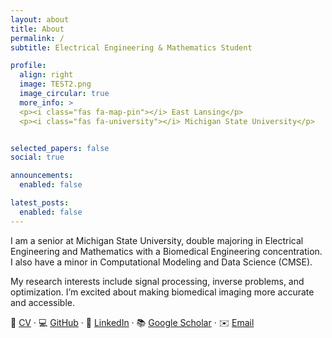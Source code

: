 ```yaml
---
layout: about
title: About
permalink: /
subtitle: Electrical Engineering & Mathematics Student

profile:
  align: right
  image: TEST2.png
  image_circular: true
  more_info: >
  <p><i class="fas fa-map-pin"></i> East Lansing</p>
  <p><i class="fas fa-university"></i> Michigan State University</p>


selected_papers: false
social: true

announcements:
  enabled: false

latest_posts:
  enabled: false
---
```


I am a senior at Michigan State University, double majoring in Electrical Engineering and Mathematics with a Biomedical Engineering concentration. I also have a minor in Computational Modeling and Data Science (CMSE).  

My research interests include signal processing, inverse problems, and optimization. I’m excited about making biomedical imaging more accurate and accessible.  





📄 [CV](assets/Caroline_Seidenzahl_CV.pdf) · 💻 [GitHub](https://github.com/seidenza) · 🔗 [LinkedIn](https://linkedin.com/in/seidenza) · 📚 [Google Scholar](#) · ✉️ [Email](mailto:seidenza@msu.edu)
